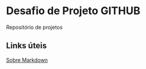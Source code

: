 # Desafio de Projeto GITHUB
Repositório de projetos
## Links úteis
[Sobre Markdown](https://www.markdownguide.org/)
